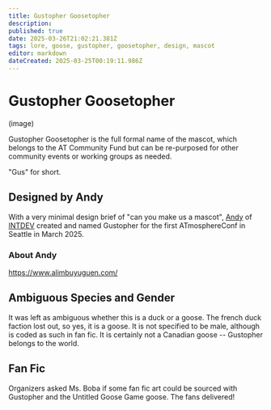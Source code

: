 ```yaml
---
title: Gustopher Goosetopher
description: 
published: true
date: 2025-03-26T21:02:21.381Z
tags: lore, goose, gustopher, goosetopher, design, mascot
editor: markdown
dateCreated: 2025-03-25T00:19:11.986Z
---
```


# Gustopher Goosetopher 

(image)

Gustopher Goosetopher is the full formal name of the mascot, which belongs to the AT Community Fund but can be re-purposed for other community events or working groups as needed.

"Gus" for short.

## Designed by Andy

With a very minimal design brief of "can you make us a mascot", [Andy](https://bsky.app/profile/andy.bsky.social) of [INTDEV](https://internet.dev/) created and named Gustopher for the first ATmosphereConf in Seattle in March 2025.

### About Andy

<https://www.alimbuyuguen.com/>

## Ambiguous Species and Gender

It was left as ambiguous whether this is a duck or a goose. The french duck faction lost out, so yes, it is a goose. It is not specified to be male, although is coded as such in fan fic. It is certainly not a Canadian goose -- Gustopher belongs to the world.

## Fan Fic

Organizers asked Ms. Boba if some fan fic art could be sourced with Gustopher and the Untitled Goose Game goose. The fans delivered!